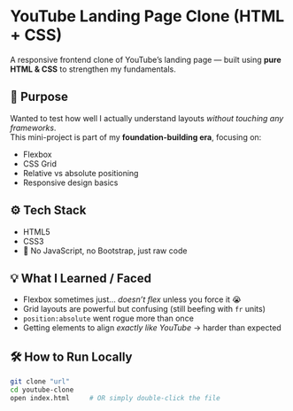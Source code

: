 # YouTube Landing Page Clone (HTML + CSS)

A responsive frontend clone of YouTube’s landing page — built using **pure HTML & CSS** to strengthen my fundamentals.

## 🚀 Purpose

Wanted to test how well I actually understand layouts *without touching any frameworks*.  
This mini-project is part of my **foundation-building era**, focusing on:

- Flexbox
- CSS Grid
- Relative vs absolute positioning
- Responsive design basics

## ⚙️ Tech Stack

- HTML5
- CSS3
- 💯 No JavaScript, no Bootstrap, just raw code

## 💡 What I Learned / Faced

- Flexbox sometimes just… *doesn’t flex* unless you force it 😭
- Grid layouts are powerful but confusing (still beefing with `fr` units)
- `position:absolute` went rogue more than once
- Getting elements to align *exactly like YouTube* → harder than expected

## 🛠️ How to Run Locally

```bash
git clone "url"
cd youtube-clone
open index.html     # OR simply double-click the file

